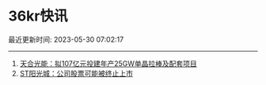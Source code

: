 # 36kr快讯

最近更新时间: 2023-05-30 07:02:17

--- 
1. [天合光能：拟107亿元投建年产25GW单晶拉棒及配套项目](https://www.36kr.com/newsflashes/2279492913534725) 
2. [ST阳光城：公司股票可能被终止上市](https://www.36kr.com/newsflashes/2279493829187590) 
